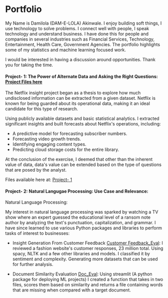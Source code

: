 # Portfolio
My Name is Damilola (DAM-E-LOLA) Akinwale. I enjoy building soft things, I use technology to solve problems. I connect well with people, I speak technology and understand business. I have done this for people and companies in several industries such as Financial Services, Technology, Entertainment, Health Care, Government Agencies. 
The portfolio highlights some of my statistics and machine learning focused work.

I would be interested in having a discussion around opportunities. Thank you for taking the time.



#### Project- 1: The Power of Alternate Data and Asking the Right Questions:  [Project Files here](https://github.com/Daa7314/netflix)
The Netflix  insight project began as a thesis to explore how much undisclosed information can be extracted from a given dataset. Netflix is known for being guarded about its operational data, making it an ideal candidate for this type of research.

Using publicly available datasets and basic statistical analytics. I extracted significant insights and built forecasts about Netflix's operations, including: 
- A predictive model for forecasting subscriber numbers.
- Forecasting video growth trends.
- Identifying engaging content types.
- Predicting cloud storage costs for the entire library.

At the conclusion of the exercise, I deemed that other than the inherent value of data, data's value can be extended based on the type of questions that are posed by the analyst.

Files available here at: [Project- 1](https://github.com/Daa7314/netflix)



#### Project- 2: Natural Langugae Processing: Use Case and Relevance:
Natural Language Processing:

My interest in natural language processing was sparked by watching a TV show where an expert guessed the educational level of a ransom note author by analyzing the text's punctuation, capitalization, and grammar. I have since learned to use various Python packages and libraries to perform tasks of interest to businesses:

- Insight Generation From Customer Feedback [Customer Feedback_Eval](https://github.com/Daa7314/works): I reviewed a fashion website's customer responses, 23 million total. Using spacy, NLTK and a few other libraries and models. I classified it by sentiment and complexity. Generating more datasets that can be used for further analysis.

- Document Similarity Evaluation [Doc_Eval](https://github.com/Daa7314/cv_Eval): Using streamlit (A python package for deploying ML projects) I created a function that takes in two files, scores them based on similarity and returns a file containing words that are missing when compared with a target document. 

